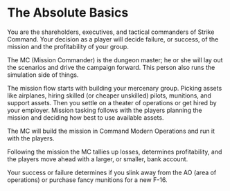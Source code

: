 # The Absolute Basics

You are the shareholders, executives, and tactical commanders of Strike Command. Your decision as a player will decide failure, or success, of the mission and the profitability of your group. 

The MC (Mission Commander) is the dungeon master; he or she will lay out the scenarios and drive the campaign forward. This person also runs the simulation side of things. 

The mission flow starts with building your mercenary group. Picking assets like airplanes, hiring skilled (or cheaper unskilled) pilots, munitions, and support assets. Then you settle on a theater of operations or get hired by your employer. Mission tasking follows with the players planning the mission and deciding how best to use available assets.

The MC will build the mission in Command Modern Operations and run it with the players.

Following the mission the MC tallies up losses, determines profitability, and the players move ahead with a larger, or smaller, bank account. 

Your success or failure determines if you slink away from the AO (area of operations) or purchase fancy munitions for a new F-16.
